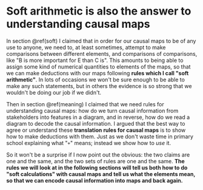 # Soft arithmetic is also the answer to understanding causal maps

In section \@ref(soft) I claimed that in order for our causal maps to be of any use to anyone, we need to, at least sometimes, attempt to make comparisons between different elements, and comparisons of comparisons, like "B is more important for E than C is". This amounts to being able to assign some kind of numerical quantities to elements of the maps, so that we can make deductions with our maps following **rules which I call "soft arithmetic"**. In lots of occasions we won't be sure enough to be able to make any such statements, but in others the evidence is so strong that we wouldn't be doing our job if we didn't. 

Then in section \@ref(meaning) I claimed that we need rules for understanding causal maps: how do we turn causal information from stakeholders into features in a diagram, and in reverse, how do we read a diagram to decode the causal information. I argued that the best way to agree or understand these **translation rules for causal maps** is to show how to make deductions with them. Just as we don't waste time in primary school explaining what "`+`" means; instead we show how to *use* it.

So it won't be a surprise if I now point out the obvious: the two claims are one and the same, and the two sets of rules are one and the same. **The rules we will look at in the following sections will tell us both how to do "soft calculations" with causal maps and tell us what the elements mean, so that we can encode causal information into maps and back again.**

